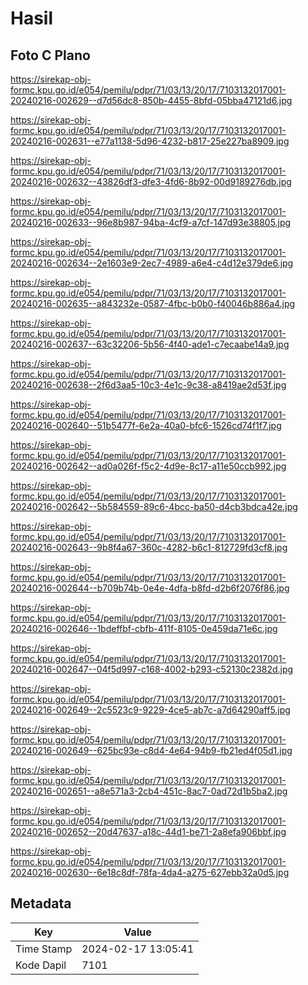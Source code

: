 # Hasil

## Foto C Plano

https://sirekap-obj-formc.kpu.go.id/e054/pemilu/pdpr/71/03/13/20/17/7103132017001-20240216-002629--d7d56dc8-850b-4455-8bfd-05bba47121d6.jpg

https://sirekap-obj-formc.kpu.go.id/e054/pemilu/pdpr/71/03/13/20/17/7103132017001-20240216-002631--e77a1138-5d96-4232-b817-25e227ba8909.jpg

https://sirekap-obj-formc.kpu.go.id/e054/pemilu/pdpr/71/03/13/20/17/7103132017001-20240216-002632--43826df3-dfe3-4fd6-8b92-00d9189276db.jpg

https://sirekap-obj-formc.kpu.go.id/e054/pemilu/pdpr/71/03/13/20/17/7103132017001-20240216-002633--96e8b987-94ba-4cf9-a7cf-147d93e38805.jpg

https://sirekap-obj-formc.kpu.go.id/e054/pemilu/pdpr/71/03/13/20/17/7103132017001-20240216-002634--2e1603e9-2ec7-4989-a6e4-c4d12e379de6.jpg

https://sirekap-obj-formc.kpu.go.id/e054/pemilu/pdpr/71/03/13/20/17/7103132017001-20240216-002635--a843232e-0587-4fbc-b0b0-f40046b886a4.jpg

https://sirekap-obj-formc.kpu.go.id/e054/pemilu/pdpr/71/03/13/20/17/7103132017001-20240216-002637--63c32206-5b56-4f40-ade1-c7ecaabe14a9.jpg

https://sirekap-obj-formc.kpu.go.id/e054/pemilu/pdpr/71/03/13/20/17/7103132017001-20240216-002638--2f6d3aa5-10c3-4e1c-9c38-a8419ae2d53f.jpg

https://sirekap-obj-formc.kpu.go.id/e054/pemilu/pdpr/71/03/13/20/17/7103132017001-20240216-002640--51b5477f-6e2a-40a0-bfc6-1526cd74f1f7.jpg

https://sirekap-obj-formc.kpu.go.id/e054/pemilu/pdpr/71/03/13/20/17/7103132017001-20240216-002642--ad0a026f-f5c2-4d9e-8c17-a11e50ccb992.jpg

https://sirekap-obj-formc.kpu.go.id/e054/pemilu/pdpr/71/03/13/20/17/7103132017001-20240216-002642--5b584559-89c6-4bcc-ba50-d4cb3bdca42e.jpg

https://sirekap-obj-formc.kpu.go.id/e054/pemilu/pdpr/71/03/13/20/17/7103132017001-20240216-002643--9b8f4a67-360c-4282-b6c1-812729fd3cf8.jpg

https://sirekap-obj-formc.kpu.go.id/e054/pemilu/pdpr/71/03/13/20/17/7103132017001-20240216-002644--b709b74b-0e4e-4dfa-b8fd-d2b6f2076f86.jpg

https://sirekap-obj-formc.kpu.go.id/e054/pemilu/pdpr/71/03/13/20/17/7103132017001-20240216-002646--1bdeffbf-cbfb-411f-8105-0e459da71e6c.jpg

https://sirekap-obj-formc.kpu.go.id/e054/pemilu/pdpr/71/03/13/20/17/7103132017001-20240216-002647--04f5d997-c168-4002-b293-c52130c2382d.jpg

https://sirekap-obj-formc.kpu.go.id/e054/pemilu/pdpr/71/03/13/20/17/7103132017001-20240216-002649--2c5523c9-9229-4ce5-ab7c-a7d64290aff5.jpg

https://sirekap-obj-formc.kpu.go.id/e054/pemilu/pdpr/71/03/13/20/17/7103132017001-20240216-002649--625bc93e-c8d4-4e64-94b9-fb21ed4f05d1.jpg

https://sirekap-obj-formc.kpu.go.id/e054/pemilu/pdpr/71/03/13/20/17/7103132017001-20240216-002651--a8e571a3-2cb4-451c-8ac7-0ad72d1b5ba2.jpg

https://sirekap-obj-formc.kpu.go.id/e054/pemilu/pdpr/71/03/13/20/17/7103132017001-20240216-002652--20d47637-a18c-44d1-be71-2a8efa906bbf.jpg

https://sirekap-obj-formc.kpu.go.id/e054/pemilu/pdpr/71/03/13/20/17/7103132017001-20240216-002630--6e18c8df-78fa-4da4-a275-627ebb32a0d5.jpg


## Metadata

| Key        | Value               |
| ---------- | ------------------- |
| Time Stamp | 2024-02-17 13:05:41 |
| Kode Dapil | 7101                |



